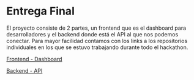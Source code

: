 # Entrega Final

El proyecto consiste de 2 partes, un frontend que es el dashboard para desarrolladores y el backend donde está el API al que nos podemos conectar. Para mayor facilidad contamos con los links a los repositorios individuales en los que se estuvo trabajando durante todo el hackathon.

[Frontend - Dashboard](https://github.com/doge-talentland/ticketing-app)

[Backend - API](https://github.com/doge-talentland/ticketing-api)
